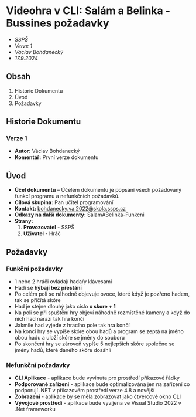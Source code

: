  # Videohra v CLI: Salám a Belinka - Bussines požadavky
* *SSPŠ*
* *Verze 1*
* *Václav Bohdanecký*
* *17.9.2024*

## Obsah
1. Historie Dokumentu
2. Úvod
3. Požadavky

## Historie Dokumentu
### Verze 1
* **Autor:** Václav Bohdanecký
* **Komentář:** První verze dokumentu

## Úvod
* **Účel dokumentu** – Účelem dokumentu je popsání všech požadovaný funkcí programu a nefunkčních požadavků.
* **Cílová skupina:** Pan učitel programování
* **Kontakt:** bohdanecky.va.2022@skola.ssps.cz
* **Odkazy na další dokumenty:** SalamABelinka-Funkcni
* **Strany:** 
    1. **Provozovatel** - SSPŠ 
    2. **Uživatel** - Hráč

## Požadavky
### Funkční požadavky
* 1 nebo 2 hráči ovládají hada/y klávesami
* Hadi se **hýbají bez přestání**
* Po celém poli se náhodně objevuje ovoce, které když je pozřeno hadem, tak se přičítá skóre 
* Had je stejne dlouhý jako cislo **x skore + 1**
* Na poli se při spuštění hry objeví náhodně rozmístěné kameny a když do nich had narazí tak hra končí
* Jakmile had vyjede z hracího pole tak hra končí
* Na konci hry se vypíše skóre obou hadů a program se zeptá na jméno obou hadu a uloží skóre se jmény do souboru
* Po skončení hry se zároveň vypíše 5 nejlepších skóre společne se jmény hadů, které daného skóre dosáhli

### Nefunkční požadavky
* **CLI Aplikace** - aplikace bude vyvinuta pro prostředí příkazové řádky
* **Podporované zařízení** - aplikace bude optimalizována jen na zařízení co podporují .NET v příkazovém prostředí verze 4.8 a novější
* **Zobrazení** - aplikace by se měla zobrazovat jako čtvercové okno CLI
* **Vývojové prostředí** - aplikace bude vyvíjena ve Visual Studio 2022 v .Net frameworku